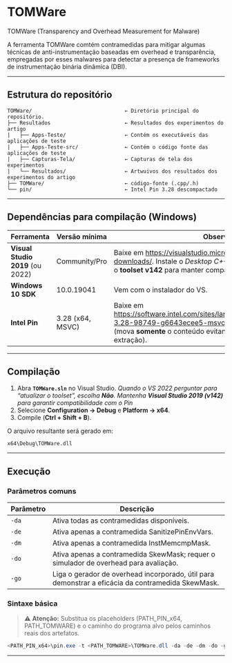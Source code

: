 # TOMWare
TOMWare (Transparency and Overhead Measurement for Malware)

A ferramenta TOMWare comtém contramedidas para mitigar algumas técnicas de anti-instrumentação baseadas em overhead e transparência, empregadas por esses malwares para detectar a presença de frameworks de instrumentação binária dinâmica (DBI). 

---

## Estrutura do repositório

```text
TOMWare/                              ← Diretório principal do repositório.
├── Resultados                        ← Resultados dos experimentos do artigo
|   ├── Apps-Teste/                   ← Contém os executáveis das aplicações de teste
|   ├── Apps-Teste-src/               ← Contém o código fonte das aplicações de teste
|   ├── Capturas-Tela/                ← Capturas de tela dos experimentos
|   └── Resultados/                   ← Artwuivos dos resultados dos experimentos do artigo
├── TOMWare/                          ← código-fonte (.cpp/.h)
└── pin/                              ← Intel Pin 3.28 descompactado
```

---

## Dependências para compilação (Windows)

| Ferramenta | Versão mínima | Observações |
|------------|---------------|-------------|
| **Visual Studio 2019** (ou 2022) | Community/Pro | Baixe em <https://visualstudio.microsoft.com/pt-br/vs/older-downloads/>. Instale o *Desktop C++ Workload*. No VS 2022 marque o **toolset v142** para manter compatibilidade com o Pin. |
| **Windows 10 SDK** | 10.0.19041 | Vem com o instalador do VS. |
| **Intel Pin** | 3.28 (x64, MSVC) | Baixe em <https://software.intel.com/sites/landingpage/pintool/downloads/pin-3.28-98749-g6643ecee5-msvc-windows.zip> e extraia em `pin\` (mova **somente** o conteúdo evitando manter a subpasta gerada pela extração). |

---

## Compilação

1. Abra **`TOMWare.sln`** no Visual Studio.
   *Quando o VS 2022 perguntar para “atualizar o toolset”, escolha **Não**. Mantenha **Visual Studio 2019 (v142)** para garantir compatibilidade com o Pin*
2. Selecione **Configuration → Debug** e **Platform → x64**.
3. Compile (**Ctrl + Shift + B**).

O arquivo resultante será gerado em:

```
x64\Debug\TOMWare.dll
```

---

## Execução

### Parâmetros comuns

| Parâmetro | Descrição                                                                                         |
| --------- | ------------------------------------------------------------------------------------------------- |
|   `-da`   | Ativa todas as contramedidas disponíveis.                                                         |
|   `-de`   | Ativa apenas a contramedida SanitizePinEnvVars.                                                   |
|   `-dm`   | Ativa apenas a contramedida InstMemcmpMask.                                                       |
|   `-do`   | Ativa apenas a contramedida SkewMask; requer o simulador de overhead para avaliação.              |
|   `-go`   | Liga o gerador de overhead incorporado, útil para demonstrar a eficácia da contramedida SkewMask. |

### Sintaxe básica

> ⚠️ **Atenção:** Substitua os placeholders (PATH_PIN_x64, PATH_TOMWARE) e o caminho do programa alvo pelos caminhos reais dos artefatos.

```powershell
<PATH_PIN_x64>\pin.exe -t <PATH_TOMWARE>\TOMWare.dll -da -de -dm -do -go -- C:\Samples\alvo.exe
```
---